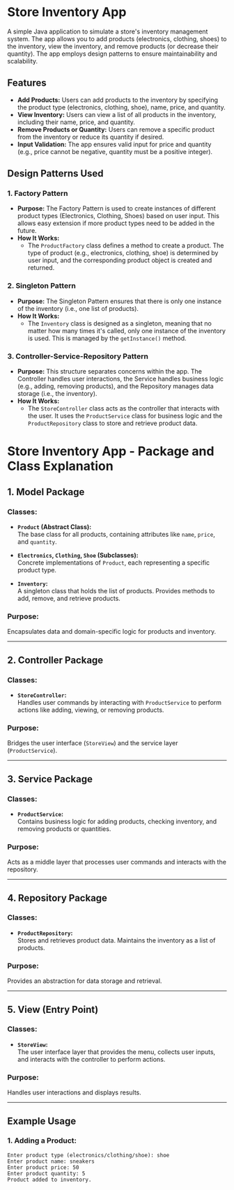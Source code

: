 # Store Inventory App

A simple Java application to simulate a store's inventory management system. The app allows you to add products (electronics, clothing, shoes) to the inventory, view the inventory, and remove products (or decrease their quantity). The app employs design patterns to ensure maintainability and scalability.

## Features
- **Add Products:** Users can add products to the inventory by specifying the product type (electronics, clothing, shoe), name, price, and quantity.
- **View Inventory:** Users can view a list of all products in the inventory, including their name, price, and quantity.
- **Remove Products or Quantity:** Users can remove a specific product from the inventory or reduce its quantity if desired.
- **Input Validation:** The app ensures valid input for price and quantity (e.g., price cannot be negative, quantity must be a positive integer).
  
## Design Patterns Used
### 1. **Factory Pattern**
   - **Purpose:** The Factory Pattern is used to create instances of different product types (Electronics, Clothing, Shoes) based on user input. This allows easy extension if more product types need to be added in the future.
   - **How It Works:** 
     - The `ProductFactory` class defines a method to create a product. The type of product (e.g., electronics, clothing, shoe) is determined by user input, and the corresponding product object is created and returned.

### 2. **Singleton Pattern**
   - **Purpose:** The Singleton Pattern ensures that there is only one instance of the inventory (i.e., one list of products).
   - **How It Works:** 
     - The `Inventory` class is designed as a singleton, meaning that no matter how many times it's called, only one instance of the inventory is used. This is managed by the `getInstance()` method.

### 3. **Controller-Service-Repository Pattern**
   - **Purpose:** This structure separates concerns within the app. The Controller handles user interactions, the Service handles business logic (e.g., adding, removing products), and the Repository manages data storage (i.e., the inventory).
   - **How It Works:** 
     - The `StoreController` class acts as the controller that interacts with the user. It uses the `ProductService` class for business logic and the `ProductRepository` class to store and retrieve product data.

# Store Inventory App - Package and Class Explanation

## 1. Model Package
### Classes:
- **`Product` (Abstract Class):**  
  The base class for all products, containing attributes like `name`, `price`, and `quantity`.

- **`Electronics`, `Clothing`, `Shoe` (Subclasses):**  
  Concrete implementations of `Product`, each representing a specific product type.

- **`Inventory`:**  
  A singleton class that holds the list of products. Provides methods to add, remove, and retrieve products.

### Purpose:  
Encapsulates data and domain-specific logic for products and inventory.

---

## 2. Controller Package
### Classes:
- **`StoreController`:**  
  Handles user commands by interacting with `ProductService` to perform actions like adding, viewing, or removing products.

### Purpose:  
Bridges the user interface (`StoreView`) and the service layer (`ProductService`).

---

## 3. Service Package
### Classes:
- **`ProductService`:**  
  Contains business logic for adding products, checking inventory, and removing products or quantities.

### Purpose:  
Acts as a middle layer that processes user commands and interacts with the repository.

---

## 4. Repository Package
### Classes:
- **`ProductRepository`:**  
  Stores and retrieves product data. Maintains the inventory as a list of products.

### Purpose:  
Provides an abstraction for data storage and retrieval.

---

## 5. View (Entry Point)
### Classes:
- **`StoreView`:**  
  The user interface layer that provides the menu, collects user inputs, and interacts with the controller to perform actions.

### Purpose:  
Handles user interactions and displays results.

---

## Example Usage

### **1. Adding a Product:**
```plaintext
Enter product type (electronics/clothing/shoe): shoe
Enter product name: sneakers
Enter product price: 50
Enter product quantity: 5
Product added to inventory.

